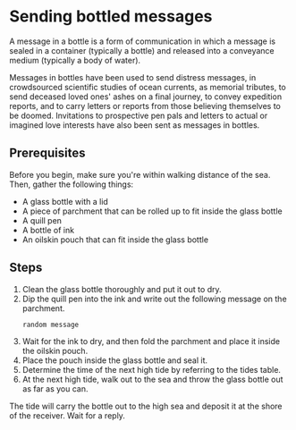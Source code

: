 # Sending bottled messages

A message in a bottle is a form of communication in which a message is sealed in a container (typically a bottle) and released into a conveyance medium (typically a body of water).

Messages in bottles have been used to send distress messages, in crowdsourced scientific studies of ocean currents, as memorial tributes, to send deceased loved ones' ashes on a final journey, to convey expedition reports, and to carry letters or reports from those believing themselves to be doomed. Invitations to prospective pen pals and letters to actual or imagined love interests have also been sent as messages in bottles.

## Prerequisites

Before you begin, make sure you're within walking distance of the sea. Then, gather the following things:

- A glass bottle with a lid
- A piece of parchment that can be rolled up to fit inside the glass bottle
- A quill pen
- A bottle of ink
- An oilskin pouch that can fit inside the glass bottle

## Steps

1.  Clean the glass bottle thoroughly and put it out to dry.
1.  Dip the quill pen into the ink and write out the following message on the parchment.
    ```
	random message
	```
1.  Wait for the ink to dry, and then fold the parchment and place it inside the oilskin pouch.
1.  Place the pouch inside the glass bottle and seal it.
1.  Determine the time of the next high tide by referring to the tides table.
1.  At the next high tide, walk out to the sea and throw the glass bottle out as far as you can.

The tide will carry the bottle out to the high sea and deposit it at the shore of the receiver. Wait for a reply.